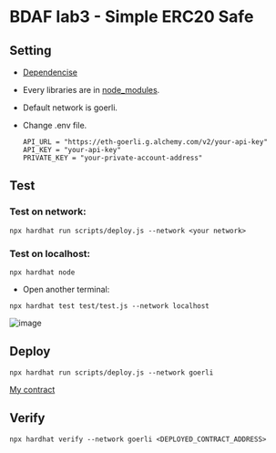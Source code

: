 # BDAF lab3 - Simple ERC20 Safe

## Setting
  - [Dependencise](https://github.com/C1em3nt/0813378-bdaf-lab3/blob/main/package.json)
  
  - Every libraries are in [node_modules](https://github.com/C1em3nt/0813378-bdaf-lab3/tree/main/node_modules).
  
  - Default network is goerli.
  
  - Change .env file.
    ```
    API_URL = "https://eth-goerli.g.alchemy.com/v2/your-api-key"
    API_KEY = "your-api-key"
    PRIVATE_KEY = "your-private-account-address"
    ```
## Test
### Test on network:
```
npx hardhat run scripts/deploy.js --network <your network>
```
### Test on localhost:
  
  ```
  npx hardhat node
  ```
  
  - Open another terminal:
  ```
  npx hardhat test test/test.js --network localhost
  ```

  ![image](https://user-images.githubusercontent.com/87816657/226351241-dad3e61f-4aa5-451e-b454-38ae59bc76a4.png)

## Deploy
```
npx hardhat run scripts/deploy.js --network goerli
```
[My contract](https://goerli.etherscan.io/address/0x8d063dbEB60cE973443E096A932575a980EA8520)
## Verify
```
npx hardhat verify --network goerli <DEPLOYED_CONTRACT_ADDRESS>
```
